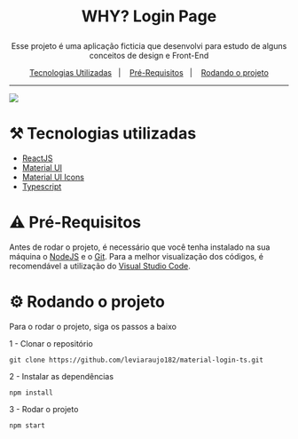 # <p align="center">WHY? Login Page</p>
<p align="center"> Esse projeto é uma aplicação ficticia que desenvolvi para estudo de alguns conceitos de design e Front-End</p>
<p align="center">
  <a href="#hammer_and_pick-tecnologias-utilizadas">Tecnologias Utilizadas</a>&nbsp;&nbsp;&nbsp;|&nbsp;&nbsp;&nbsp;
  <a href="#warning-pré-requisitos">Pré-Requisitos</a>&nbsp;&nbsp;&nbsp;|&nbsp;&nbsp;&nbsp;
  <a href="#gear-rodando-o-projeto">Rodando o projeto</a>
</p>

---

<p>
  <img src="https://i.imgur.com/HjbZBAT.png" />
</p>

# :hammer_and_pick: Tecnologias utilizadas 
- [ReactJS](https://pt-br.reactjs.org/)
- [Material UI](https://material-ui.com/)
- [Material UI Icons](https://material-ui.com/pt/components/icons/)
- [Typescript](https://www.typescriptlang.org/)

# :warning: Pré-Requisitos
Antes de rodar o projeto, é necessário que você tenha instalado na sua máquina o [NodeJS](https://nodejs.org/en/) e o [Git](https://git-scm.com/downloads). Para a melhor visualização dos códigos, é recomendável a utilização do [Visual Studio Code](https://code.visualstudio.com/).

# :gear: Rodando o projeto
Para o rodar o projeto, siga os passos a baixo

1 - Clonar o repositório
```
git clone https://github.com/leviaraujo182/material-login-ts.git
```

2 - Instalar as dependências
```
npm install
```

3 - Rodar o projeto
```
npm start
```
